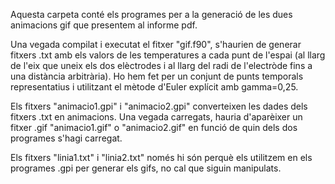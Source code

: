 Aquesta carpeta conté els programes per a la generació de les dues animacions gif que presentem al informe pdf.

Una vegada compilat i executat el fitxer "gif.f90", s'haurien de generar fitxers .txt amb els valors de les temperatures a cada punt de l'espai (al llarg de l'eix que uneix els dos elèctrodes i al llarg del radi de l'electròde fins a una distància arbitrària). Ho hem fet per un conjunt de punts temporals representatius i utilitzant el mètode d'Euler explícit amb gamma=0,25.

Els fitxers "animacio1.gpi" i "animacio2.gpi" converteixen les dades dels fitxers .txt en animacions. Una vegada carregats, hauria d'aparèixer un fitxer .gif "animacio1.gif" o "animacio2.gif" en funció de quin dels dos programes s'hagi carregat.

Els fitxers "linia1.txt" i "linia2.txt" només hi són perquè els utilitzem en els programes .gpi per generar els gifs, no cal que siguin manipulats.
